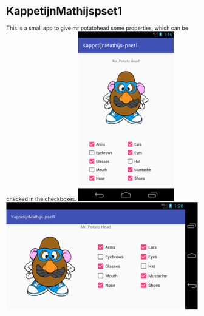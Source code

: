 # KappetijnMathijspset1
This is a small app to give mr potatohead some properties, which can be checked in the checkboxes.
<img src="https://raw.githubusercontent.com/hellvox/KappetijnMathijspset1/master/doc/Screenshot_1509625015.png" width="50%">
![Landscape Screen](https://raw.githubusercontent.com/hellvox/KappetijnMathijspset1/master/doc/Screenshot_1509625245.png)

